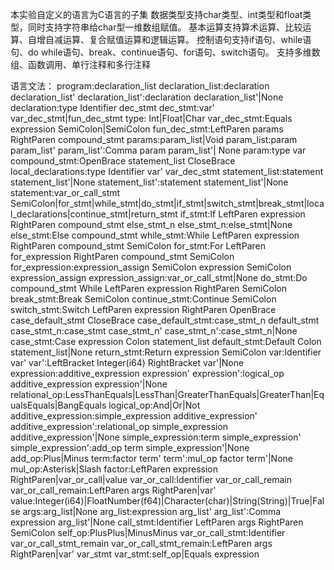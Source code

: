 本实验自定义的语言为C语言的子集
数据类型支持char类型、int类型和float类型，同时支持字符串给char型一维数组赋值。
基本运算支持算术运算、比较运算、自增自减运算、复合赋值运算和逻辑运算。
控制语句支持if语句、while语句、do while语句、break、continue语句、for语句、switch语句。
支持多维数组、函数调用、单行注释和多行注释

语言文法：
program:declaration_list
declaration_list:declaration declaration_list'
declaration_list':declaration declaration_list'|None
declaration:type Identifier dec_stmt
dec_stmt:var' var_dec_stmt|fun_dec_stmt
type: Int|Float|Char
var_dec_stmt:Equals expression SemiColon|SemiColon
fun_dec_stmt:LeftParen params RightParen compound_stmt
params:param_list|Void
param_list:param param_list'
param_list':Comma param param_list'| None
param:type var
compound_stmt:OpenBrace statement_list CloseBrace
local_declarations:type Identifier var' var_dec_stmt
statement_list:statement statement_list'|None
statement_list':statement statement_list'|None
statement:var_or_call_stmt SemiColon|for_stmt|while_stmt|do_stmt|if_stmt|switch_stmt|break_stmt|local_declarations|continue_stmt|return_stmt
if_stmt:If LeftParen expression RightParen compound_stmt else_stmt_n
else_stmt_n:else_stmt|None
else_stmt:Else compound_stmt
while_stmt:While LeftParen expression RightParen compound_stmt SemiColon
for_stmt:For LeftParen for_expression RightParen compound_stmt SemiColon
for_expression:expression_assign SemiColon expression SemiColon expression_assign
expression_assign:var_or_call_stmt|None
do_stmt:Do compound_stmt While LeftParen expression RightParen SemiColon
break_stmt:Break SemiColon
continue_stmt:Continue SemiColon
switch_stmt:Switch LeftParen expression RightParen OpenBrace case_default_stmt CloseBrace
case_default_stmt:case_stmt_n default_stmt
case_stmt_n:case_stmt case_stmt_n'
case_stmt_n':case_stmt_n|None
case_stmt:Case expression Colon statement_list
default_stmt:Default Colon statement_list|None
return_stmt:Return expression SemiColon
var:Identifier var'
var':LeftBracket Integer(i64) RightBracket var'|None
expression:additive_expression expression'
expression':logical_op additive_expression expression'|None
relational_op:LessThanEquals|LessThan|GreaterThanEquals|GreaterThan|EqualsEquals|BangEquals
logical_op:And|Or|Not
additive_expression:simple_expression additive_expression'
additive_expression':relational_op simple_expression additive_expression'|None
simple_expression:term simple_expression'
simple_expression':add_op term simple_expression'|None
add_op:Plus|Minus
term:factor term'
term':mul_op factor term'|None
mul_op:Asterisk|Slash
factor:LeftParen expression RightParen|var_or_call|value
var_or_call:Identifier var_or_call_remain
var_or_call_remain:LeftParen args RightParen|var'
value:Integer(i64)|FloatNumber(f64)|Character(char)|String(String)|True|False
args:arg_list|None
arg_list:expression arg_list'
arg_list':Comma expression arg_list'|None
call_stmt:Identifier LeftParen args RightParen SemiColon
self_op:PlusPlus|MinusMinus
var_or_call_stmt:Identifier var_or_call_stmt_remain
var_or_call_stmt_remain:LeftParen args RightParen|var' var_stmt
var_stmt:self_op|Equals expression